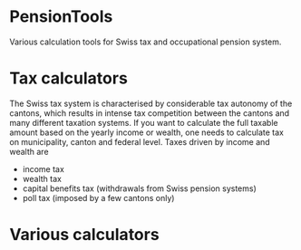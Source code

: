 # PensionTools
Various calculation tools for Swiss tax and occupational pension system.

# Tax calculators
The Swiss tax system is characterised by considerable tax autonomy of the cantons, which results in intense tax competition between the cantons and many different taxation systems. If you want to calculate the full taxable amount based on the yearly income or wealth, one needs to calculate tax on municipality, canton and federal level. Taxes driven by income and wealth are 
- income tax
- wealth tax
- capital benefits tax (withdrawals from Swiss pension systems)
- poll tax (imposed by a few cantons only)


# Various calculators
